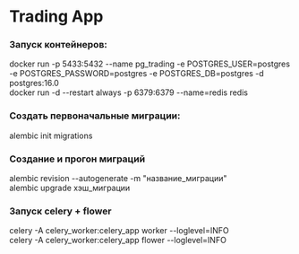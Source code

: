 # Trading App

### Запуск контейнеров:
docker run -p 5433:5432 --name pg_trading -e POSTGRES_USER=postgres -e POSTGRES_PASSWORD=postgres -e POSTGRES_DB=postgres -d postgres:16.0 \
docker run -d --restart always -p 6379:6379 --name=redis redis

### Создать первоначальные миграции:
alembic init migrations

### Создание и прогон миграций
alembic revision --autogenerate -m "название_миграции" \
alembic upgrade хэш_миграции

### Запуск celery + flower
celery -A celery_worker:celery_app worker --loglevel=INFO \
celery -A celery_worker:celery_app flower --loglevel=INFO